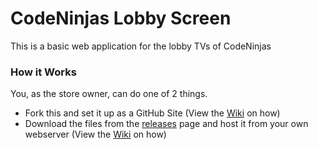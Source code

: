 # CodeNinjas Lobby Screen
This is a basic web application for the lobby TVs of CodeNinjas

### How it Works
You, as the store owner, can do one of 2 things.
- Fork this and set it up as a GitHub Site (View the [Wiki](https://github.com/miovo/cnScreen/wiki) on how)
- Download the files from the [releases](https://github.com/miovo/cnScreen/releases) page and host it from your own webserver (View the [Wiki](https://github.com/miovo/cnScreen/wiki) on how)
